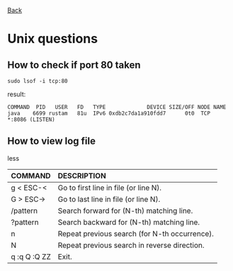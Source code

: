 [Back](../README.md)

# Unix questions

## How to check if port 80 taken

``sudo lsof -i tcp:80``

result:

``
COMMAND  PID   USER   FD   TYPE             DEVICE SIZE/OFF NODE NAME
java    6699 rustam   81u  IPv6 0xdb2c7da1a910fdd7      0t0  TCP *:8086 (LISTEN)
``


## How to view log file

less

| COMMAND | DESCRIPTION |
| :------ | :---------- |
| g  <  ESC-<      | Go to first line in file (or line N).         |
| G  >  ESC->      | Go to last line in file (or line N).          |
| /pattern         | Search forward for (N-th) matching line.      |
| ?pattern         | Search backward for (N-th) matching line.     |
| n                | Repeat previous search (for N-th occurrence). |
| N                | Repeat previous search in reverse direction.  |
| q  :q  Q  :Q  ZZ | Exit.                                         |
